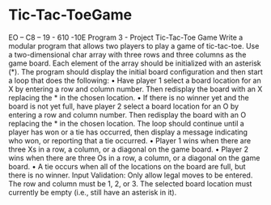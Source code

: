 # Tic-Tac-ToeGame
EO – C8 – 19 - 610 -10E                       Program 3  - Project 
Tic-Tac-Toe Game
Write a modular program that allows two players to play a game of tic-tac-toe. Use a two-dimensional char array with three rows and three columns as the game board. Each element of the array should be initialized with an asterisk (*). The program should display the initial board configuration and then start a loop that does the following:
•	Have player 1 select a board location for an X by entering a row and column number. Then redisplay the board with an X replacing the * in the chosen location.
•	If there is no winner yet and the board is not yet full, have player 2 select a board location for an O by entering a row and column number. Then redisplay the board with an O replacing the * in the chosen location.
The loop should continue until a player has won or a tie has occurred, then display a message indicating who won, or reporting that a tie occurred.
•	Player 1 wins when there are three Xs in a row, a column, or a diagonal on the game board.
•	Player 2 wins when there are three Os in a row, a column, or a diagonal on the game board.
•	A tie occurs when all of the locations on the board are full, but there is no winner.
Input Validation: Only allow legal moves to be entered. The row and column must be 1, 2, or 3. The selected board location must currently be empty (i.e., still have an asterisk in it).   

